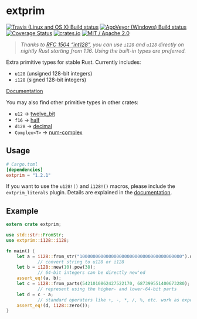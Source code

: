 extprim
=======

[![Travis (Linux and OS X) Build status](https://travis-ci.org/kennytm/extprim.svg?branch=master)](https://travis-ci.org/kennytm/extprim)
[![AppVeyor (Windows) Build status](https://ci.appveyor.com/api/projects/status/59h8ugya24odwtgd/branch/master?svg=true)](https://ci.appveyor.com/project/kennytm/extprim/branch/master)
[![Coverage Status](https://coveralls.io/repos/github/kennytm/extprim/badge.svg?branch=master)](https://coveralls.io/github/kennytm/extprim?branch=master)
[![crates.io](http://meritbadge.herokuapp.com/extprim)](https://crates.io/crates/extprim)
[![MIT / Apache 2.0](https://img.shields.io/badge/license-MIT%20%2f%20Apache%202.0-blue.svg)](./LICENSE-APACHE.txt)

> *Thanks to [RFC 1504 “int128”](https://github.com/rust-lang/rfcs/blob/master/text/1504-int128.md), you can use `i128`
> and `u128` directly on nightly Rust starting from 1.16. Using the built-in types are preferred.*

Extra primitive types for stable Rust. Currently includes:

* `u128` (unsigned 128-bit integers)
* `i128` (signed 128-bit integers)

[Documentation](https://docs.rs/extprim)

You may also find other primitive types in other crates:

* `u12` → [twelve_bit](https://crates.io/crates/twelve_bit)
* `f16` → [half](https://crates.io/crates/half)
* `d128` → [decimal](https://crates.io/crates/decimal)
* `Complex<T>` → [num-complex](https://crates.io/crates/num-complex)

Usage
-----

```toml
# Cargo.toml
[dependencies]
extprim = "1.2.1"
```

If you want to use the `u128!()` and `i128!()` macros, please include the `extprim_literals` plugin.
Details are explained in the [documentation](https://docs.rs/extprim_literals).

Example
-------

```rust
extern crate extprim;

use std::str::FromStr;
use extprim::i128::i128;

fn main() {
    let a = i128::from_str("100000000000000000000000000000000000000").unwrap();
            // convert string to u128 or i128
    let b = i128::new(10).pow(38);
            // 64-bit integers can be directly new'ed
    assert_eq!(a, b);
    let c = i128::from_parts(5421010862427522170, 687399551400673280);
            // represent using the higher- and lower-64-bit parts
    let d = c - a;
            // standard operators like +, -, *, /, %, etc. work as expected.
    assert_eq!(d, i128::zero());
}
```

